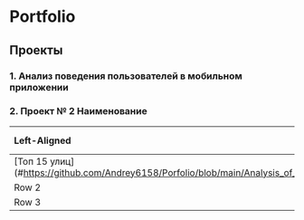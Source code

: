 # Portfolio
## Проекты
### 1. Анализ  поведения пользователей в мобильном приложении


 
### 2. Проект № 2 Наименование


| Left-Aligned  | Center Aligned  | Right Aligned |
|:------------- |:---------------:| -------------:|
|  [Топ 15 улиц] (#https://github.com/Andrey6158/Porfolio/blob/main/Analysis_of_user_behavior_in_mobile_application.ipynb)    | Cell 2          | Cell 3        |
| Row 2         | Cell 5          | Cell 6        |
| Row 3         | Cell 8          | Cell 9        |
